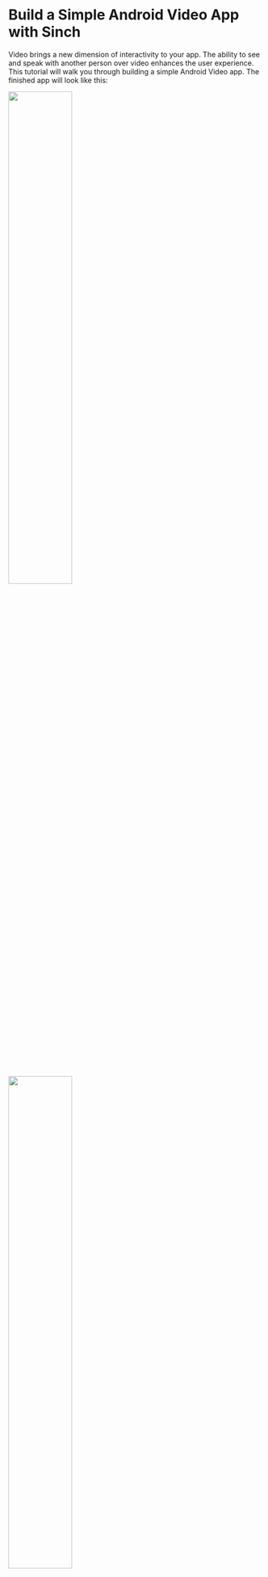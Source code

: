 # Build a Simple Android Video App with Sinch

Video brings a new dimension of interactivity to your app. The ability to see and speak with another person over video enhances the user experience. This tutorial will walk you through building a simple Android Video app. The finished app will look like this:

<img src="images/view_1.png" style="width:50%">
<img src="images/view_2.png" style="width:50%">


The completed source code for this tutorial is available at [GitHub](https://github.com/sinch/android-video-calling).

## Setup
Create a new project in Android Studio. You can use Eclipse if preferred, but this tutorial was built and tested in Android Studio.

Next create an app in the [Sinch Dashboard](https://www.sinch.com/dashboard/#/signup). Name the app with your title of choice and click "Create."

Take note of your key and secret for this app, you'll be needing it in a few minutes.

Download the Sinch Android SDK at [www.sinch.com/downloads](https://www.sinch.com/downloads/). To add the Sinch SDK to your project:

1. Copy the entire libs folder to your project’s root directory
2. Right-click the jar-files and choose “Add As Library”
4. Create a new folder under src/main and name it jniLibs
5. Move the x86, armeabi and armeabi-v7a folders into the newly created jniLibs folder

In the AndroidManifest.xml file add the following permissions:

```
<uses-permission android:name="android.permission.INTERNET" />
<uses-permission android:name="android.permission.ACCESS_NETWORK_STATE" />
<uses-permission android:name="android.permission.RECORD_AUDIO" />
<uses-permission android:name="android.permission.MODIFY_AUDIO_SETTINGS" />
<uses-permission android:name="android.permission.READ_PHONE_STATE" />
```

## Login

Now that we have our video call setup, we can now add the login.

Create the login.xml layout with a text edit and button.

```
<EditText
        android:id="@+id/loginName"
        android:layout_width="match_parent"
        android:layout_height="wrap_content"
        android:layout_marginTop="8dp"
        android:inputType="textPersonName"
        android:textSize="32sp"
        android:padding="10dp"
        android:textColor="@color/sinch_purple"
        android:background="@drawable/inputbox">

    <requestFocus/>
</EditText>

<Button
      android:id="@+id/loginButton"
      android:layout_width="wrap_content"
      android:layout_height="wrap_content"
      android:layout_marginBottom="40dp"
      android:layout_gravity="center_horizontal"
      android:background="@drawable/button_login"
      android:minHeight="56dp"
      android:minWidth="132dp"
      android:textColor="@color/off_white"
      android:textSize="22sp"
      android:textStyle="bold" android:layout_alignParentBottom="true" android:layout_centerHorizontal="true"/>
```

Going back to LoginActivity.java add on the loginClicked event

```
private void loginClicked() {
        String userName = mLoginName.getText().toString();

        if (userName.isEmpty()) {
            Toast.makeText(this, "Please enter a name", Toast.LENGTH_LONG).show();
            return;
        }

        if (!getSinchServiceInterface().isStarted()) {
            getSinchServiceInterface().startClient(userName);
            showSpinner();
        } else {
            openPlaceCallActivity();
        }
    }
```

On the CallScreenActivity we'll have the onCreate function include content view, audio, name and state of the video call.

```
protected void onCreate(Bundle savedInstanceState) {
        super.onCreate(savedInstanceState);
        setContentView(R.layout.callscreen);

        mAudioPlayer = new AudioPlayer(this);
        mCallDuration = (TextView) findViewById(R.id.callDuration);
        mCallerName = (TextView) findViewById(R.id.remoteUser);
        mCallState = (TextView) findViewById(R.id.callState);
        Button endCallButton = (Button) findViewById(R.id.hangupButton);

        endCallButton.setOnClickListener(new OnClickListener() {
            @Override
            public void onClick(View v) {
                endCall();
            }
        });
        mCallStart = System.currentTimeMillis();
        mCallId = getIntent().getStringExtra(SinchService.CALL_ID);
    }
```

## Setting up a Video Call

Just like audio calls, video calls are placed through the CallClient and events are received using the CallClientListener. The call client is owned by the SinchClient and accessed using sinchClient.getCallClient(). Calling is not enabled by default.

Once you have created a VideoCallListener and added it to a call, the onVideoTrackAdded() method will be called.

```
@Override
    public void onVideoTrackAdded(Call call) {
        // Get a reference to your SinchClient, in the samples this is done through the service interface:
        VideoController vc = getSinchServiceInterface().getVideoController();
        View myPreview = vc.getLocalView();
        View remoteView = vc.getRemoteView();

        // Add the views to your view hierarchy
        ...
    }
```

Once the call has ended remove Sinch views from your screen.

```
@Override
 public void onCallEnded(Call call) {
     CallEndCause cause = call.getDetails().getEndCause();
     Log.d(TAG, "Call ended. Reason: " + cause.toString());
     mAudioPlayer.stopProgressTone();
     setVolumeControlStream(AudioManager.USE_DEFAULT_STREAM_TYPE);
     String endMsg = "Call ended: " + call.getDetails().toString();
     Toast.makeText(CallScreenActivity.this, endMsg, Toast.LENGTH_LONG).show();

     endCall();
 }
 ```

## Making Outgoing Calls

Create the callscreen.xml and add a call button.

```
<RelativeLayout
      android:id="@+id/bottomPanel"
      android:layout_width="match_parent"
      android:layout_height="0dp"
      android:background="@color/greyish"
      android:layout_weight="1">
  <Button
          android:id="@+id/hangupButton"
          android:paddingBottom="20dp"
          android:paddingTop="20dp"
          android:layout_width="wrap_content"
          android:layout_height="wrap_content"
          android:layout_centerInParent="true"
          android:background="@drawable/button_end"/>

</RelativeLayout>
```

Now we'll create a PlaceCallActivity where the user will be able to place a call by inputting the user's name.

```
private void callButtonClicked() {
      String userName = mCallName.getText().toString();
      if (userName.isEmpty()) {
          Toast.makeText(this, "Please enter a user to call", Toast.LENGTH_LONG).show();
          return;
      }

      Call call = getSinchServiceInterface().callUser(userName);
      String callId = call.getCallId();

      Intent callScreen = new Intent(this, CallScreenActivity.class);
      callScreen.putExtra(SinchService.CALL_ID, callId);
      startActivity(callScreen);
  }
```

Make sure you have added your application secret and key in the SinchService file.

1. To test a video call you will need another device and create a different user
2. Create User1 on device1 and User2 on device2
3. User1 types in User2's username and click Call
4. User2 receives incoming call from User1 and clicks answer
5. Now User1 and User2 are video chatting! Either party can click Hang Up to end the video call.

## Receiving Incoming Calls

For demo purposes the app will automatically accept incoming calls. Create the IncomingCallScreenActivity and instantiate the onCreate method.

```
@Override
   protected void onCreate(Bundle savedInstanceState) {
       super.onCreate(savedInstanceState);
       setContentView(R.layout.incoming);

       Button answer = (Button) findViewById(R.id.answerButton);
       answer.setOnClickListener(mClickListener);
       Button decline = (Button) findViewById(R.id.declineButton);
       decline.setOnClickListener(mClickListener);

       mAudioPlayer = new AudioPlayer(this);
       mAudioPlayer.playRingtone();
       mCallId = getIntent().getStringExtra(SinchService.CALL_ID);
   }
```
And to answer the call we'll set answerClicked to get the SinchService CALL_ID.   

```
private void answerClicked() {
        mAudioPlayer.stopRingtone();
        Call call = getSinchServiceInterface().getCall(mCallId);
        if (call != null) {
            call.answer();
            Intent intent = new Intent(this, CallScreenActivity.class);
            intent.putExtra(SinchService.CALL_ID, mCallId);
            startActivity(intent);
        } else {
            finish();
        }
    }
```

Here's a look at how your now completed app should look:

<img src="images/view_3.png">

That's all for our Video Call tutorial! Any questions you may have you can contact us via Twitter @SinchDev or dev@sinch.com on email.
